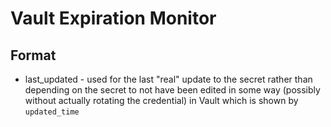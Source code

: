 # Vault Expiration Monitor

## Format

* last_updated - used for the last "real" update to the secret rather than depending on the secret to not have been edited in some way (possibly without actually rotating the credential) in Vault which is shown by `updated_time`